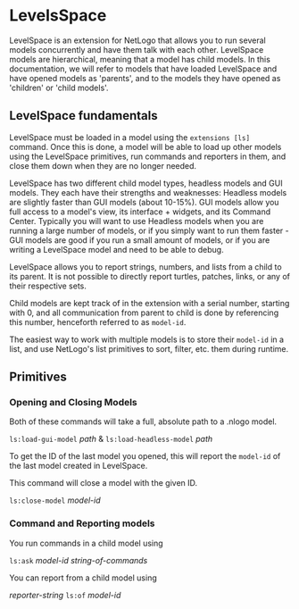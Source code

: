 # LevelsSpace

LevelSpace is an extension for NetLogo that allows you to run several models concurrently and have them talk with each other. LevelSpace models are hierarchical, meaning that a model has child models. In this documentation, we will refer to models that have loaded LevelSpace and have opened models as 'parents', and to the models they have opened as 'children' or 'child models'.

## LevelSpace fundamentals

LevelSpace must be loaded in a model using the ```extensions [ls]``` command. Once this is done, a model will be able to load up other models using the LevelSpace primitives, run commands and reporters in them, and close them down when they are no longer needed.

LevelSpace has two different child model types, headless models and GUI models. They each have their strengths and weaknesses: Headless models are slightly faster than GUI models (about 10-15%). GUI models allow you full access to a model's view, its interface + widgets, and its Command Center. Typically you will want to use Headless models when you are running a large number of models, or if you simply want to run them faster - GUI models are good if you run a small amount of models, or if you are writing a LevelSpace model and need to be able to debug.

LevelSpace allows you to report strings, numbers, and lists from a child to its parent. It is not possible to directly report turtles, patches, links, or any of their respective sets.

Child models are kept track of in the extension with a serial number, starting with 0, and all communication from parent to child is done by referencing this number, henceforth referred to as ```model-id```. 

The easiest way to work with multiple models is to store their ```model-id``` in a list, and use NetLogo's list primitives to sort, filter, etc. them during runtime.

## Primitives
### Opening and Closing Models

Both of these commands will take a full, absolute path to a .nlogo model.

```ls:load-gui-model``` *path* & ```ls:load-headless-model``` *path*

To get the ID of the last model you opened, this will report the ```model-id``` of the last model created in LevelSpace.

This command will close a model with the given ID.

```ls:close-model``` *model-id*

### Command and Reporting models

You run commands in a child model using

```ls:ask``` *model-id* *string-of-commands*

You can report from a child model using 

*reporter-string* ```ls:of``` *model-id*
